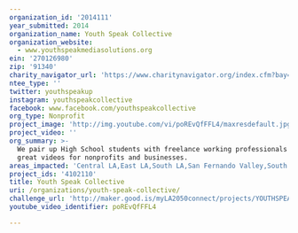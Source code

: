 ```yaml
---
organization_id: '2014111'
year_submitted: 2014
organization_name: Youth Speak Collective
organization_website:
  - www.youthspeakmediasolutions.org
ein: '270126980'
zip: '91340'
charity_navigator_url: 'https://www.charitynavigator.org/index.cfm?bay=search.profile&ein=270126980'
ntee_type: ''
twitter: youthspeakup
instagram: youthspeakcollective
facebook: www.facebook.com/youthspeakcollective
org_type: Nonprofit
project_image: 'http://img.youtube.com/vi/poREvQfFFL4/maxresdefault.jpg'
project_video: ''
org_summary: >-
  We pair up High School students with freelance working professionals to create
  great videos for nonprofits and businesses.
areas_impacted: 'Central LA,East LA,South LA,San Fernando Valley,South Bay,Westside'
project_ids: '4102110'
title: Youth Speak Collective
uri: /organizations/youth-speak-collective/
challenge_url: 'http://maker.good.is/myLA2050connect/projects/YOUTHSPEAKUP.html'
youtube_video_identifier: poREvQfFFL4

---
```

